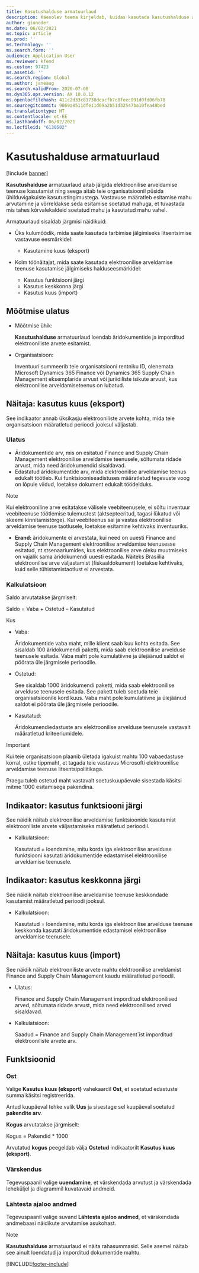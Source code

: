```yaml
---
title: Kasutushalduse armatuurlaud
description: Käesolev teema kirjeldab, kuidas kasutada kasutushalduse armatuurlauda elektroonilise arveldamise teenuse kasutamise jälgimiseks ja ühildumiseks jäämiseks.
author: gionoder
ms.date: 06/02/2021
ms.topic: article
ms.prod: ''
ms.technology: ''
ms.search.form: ''
audience: Application User
ms.reviewer: kfend
ms.custom: 97423
ms.assetid: ''
ms.search.region: Global
ms.author: janeaug
ms.search.validFrom: 2020-07-08
ms.dyn365.ops.version: AX 10.0.12
ms.openlocfilehash: 411c2d33c81738dcacfb7c8feec991d0fd06fb78
ms.sourcegitcommit: 9069a8511dfe11d09a2b51d32547ba10fea48bed
ms.translationtype: HT
ms.contentlocale: et-EE
ms.lasthandoff: 06/02/2021
ms.locfileid: "6130502"
---
```

# <a name="usage-management-dashboard"></a>Kasutushalduse armatuurlaud

[!include [banner](../includes/banner.md)]

**Kasutushalduse** armatuurlaud aitab jälgida elektroonilise arveldamise teenuse kasutamist ning seega aitab teie organisatsioonil püsida ühilduvigakuiste kasutustingimustega. Vastavuse määratleb esitamise mahu arvutamine ja võrreldakse seda esitamise soetatud mahuga, et tuvastada mis tahes kõrvalekaldeid soetatud mahu ja kasutatud mahu vahel.

Armatuurlaud sisaldab järgmisi näidikuid:

- Üks kulumõõdik, mida saate kasutada tarbimise jälgimiseks litsentsimise vastavuse eesmärkidel:

    - Kasutamine kuus (eksport)

- Kolm töönäitajat, mida saate kasutada elektroonilise arveldamise teenuse kasutamise jälgimiseks halduseesmärkidel:

    - Kasutus funktsiooni järgi
    - Kasutus keskkonna järgi
    - Kasutus kuus (import)

## <a name="measurement-scope"></a>Mõõtmise ulatus

- Mõõtmise ühik: 

    **Kasutushalduse** armatuurlaud loendab äridokumentide ja imporditud elektrooniliste arvete esitamist.

- Organisatsioon: 

    Inventuuri summeerib teie organisatsiooni rentniku ID, olenemata Microsoft Dynamics 365 Finance või Dynamics 365 Supply Chain Management eksemplaride arvust või juriidiliste isikute arvust, kus elektroonilise arveldamiseteenus on lubatud.


## <a name="indicator-usage-per-month-export"></a>Näitaja: kasutus kuus (eksport)

See indikaator annab üksikasju elektrooniliste arvete kohta, mida teie organisatsioon määratletud perioodi jooksul väljastab.

### <a name="scope"></a>Ulatus
- Äridokumentide arv, mis on esitatud Finance and Supply Chain Management elektroonilise arveldamise teenusele, sõltumata ridade arvust, mida need äridokumendid sisaldavad.
- Edastatud äridokumentide arv, mida elektroonilise arveldamise teenus edukalt töötleb. Kui funktsiooniseadistuses määratletud tegevuste voog on lõpule viidud, loetakse dokument edukalt töödelduks.

> [!NOTE]
> Kui elektrooniline arve esitatakse välisele veebiteenusele, ei sõltu inventuur veebiteenuse töötlemise tulemustest (aktsepteeritud, tagasi lükatud või skeemi kinnitamistõrge). Kui veebiteenus sai ja vastas elektroonilise arveldamise teenuse taotlusele, loetakse esitamine kehtivaks inventuuriks.

- **Erand:** äridokumente ei arvestata, kui need on uuesti Finance and Supply Chain Management elektroonilise arveldamise teenusesse esitatud, nt stsenaariumides, kus elektroonilise arve oleku muutmiseks on vajalik sama äridokumendi uuesti esitada. Näiteks Brasiilia elektroonilise arve väljastamist (fiskaaldokument) loetakse kehtivaks, kuid selle tühistamistaotlust ei arvestata.


### <a name="calculation"></a>Kalkulatsioon

Saldo arvutatakse järgmiselt:

Saldo = Vaba + Ostetud – Kasutatud

Kus

- Vaba:
  
    Äridokumentide vaba maht, mille klient saab kuu kohta esitada. See sisaldab 100 äridokumendi paketti, mida saab elektroonilise arvelduse teenusele esitada. Vaba maht pole kumulatiivne ja ülejäänud saldot ei pöörata üle järgmisele perioodile.
  
- Ostetud:
  
    See sisaldab 1000 äridokumendi paketti, mida saab elektroonilise arvelduse teenusele esitada. See pakett tuleb soetuda teie organisatsioonile kord kuus. Vaba maht pole kumulatiivne ja ülejäänud saldot ei pöörata üle järgmisele perioodile.
  
- Kasutatud: 

    Äridokumendiedastuste arv elektroonilise arvelduse teenusele vastavalt määratletud kriteeriumidele.
   
> [!IMPORTANT]
> Kui teie organisatsioon plaanib ületada igakuist mahtu 100 vabaedastuse korral, ostke tippmaht, et tagada teie vastavus Microsofti elektroonilise arveldamise teenuse litsentsipoliitikaga.
>
> Praegu tuleb ostetud maht vastavalt soetuskuupäevale sisestada käsitsi mitme 1000 esitamisega pakendina.

## <a name="indicator-usage-by-feature"></a>Indikaator: kasutus funktsiooni järgi

See näidik näitab elektroonilise arveldamise funktsioonide kasutamist elektrooniliste arvete väljastamiseks määratletud perioodil.

- Kalkulatsioon:
  
    Kasutatud = loendamine, mitu korda iga elektroonilise arvelduse funktsiooni kasutati äridokumentide edastamisel elektroonilise arveldamise teenusele.

## <a name="indicator-usage-by-environment"></a>Indikaator: kasutus keskkonna järgi

See näidik näitab elektroonilise arveldamise teenuse keskkondade kasutamist määratletud perioodi jooksul.

- Kalkulatsioon:
    
    Kasutatud = loendamine, mitu korda iga elektroonilise arvelduse teenuse keskkonda kasutati äridokumentide edastamisel elektroonilise arveldamise teenusele.

## <a name="indicator-usage-per-month-import"></a>Näitaja: kasutus kuus (import)

See näidik näitab elektrooniliste arvete mahtu elektroonilise arveldamist Finance and Supply Chain Management kaudu määratletud perioodil.

- Ulatus:

    Finance and Supply Chain Management imporditud elektroonilised arved, sõltumata ridade arvust, mida need elektroonilised arved sisaldavad.

- Kalkulatsioon:

    Saadud = Finance and Supply Chain Management`ìst imporditud elektrooniliste arvete arv.

## <a name="functions"></a>Funktsioonid
### <a name="purchase"></a>Ost

Valige **Kasutus kuus (eksport)** vahekaardil **Ost**, et soetatud edastuste summa käsitsi registreerida.

Antud kuupäeval tehke valik **Uus** ja sisestage sel kuupäeval soetatud **pakendite arv**.

**Kogus** arvutatakse järgmiselt:

Kogus = Pakendid * 1000

Arvutatud **kogus** peegeldab välja **Ostetud** indikaatorilt **Kasutus kuus (eksport)**.

### <a name="update"></a>Värskendus

Tegevuspaanil valige **uuendamine**, et värskendada arvutust ja värskendada leheküljel ja diagrammil kuvatavaid andmeid.

### <a name="reset-history-data"></a>Lähtesta ajaloo andmed

Tegevuspaanil valige suvand **Lähtesta ajaloo andmed**, et värskendada andmebaasi näidikute arvutamise asukohast.




> [!NOTE]
> **Kasutushalduse** armatuurlaud ei näita rahasummasid. Selle asemel näitab see ainult loendatud ja imporditud dokumentide mahtu.

[!INCLUDE[footer-include](../../includes/footer-banner.md)]
